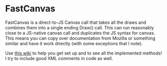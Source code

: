 # FastCanvas

FastCanvas is a direct-to-JS Canvas call that takes all the draws and combines them into a single ending Draw() call. This can run reasonably close to a JS-native canvas call and duplicates the JS syntax for canvas. This means you can copy over documentation from Mozilla or something similar and have it work directly (with some exceptions that I note). 

Use [this wiki](https://wiki.codyhowell.dev/fastcanvas) to help you get set up and to see all the implemented methods! I try to include good XML comments in code as well. 
